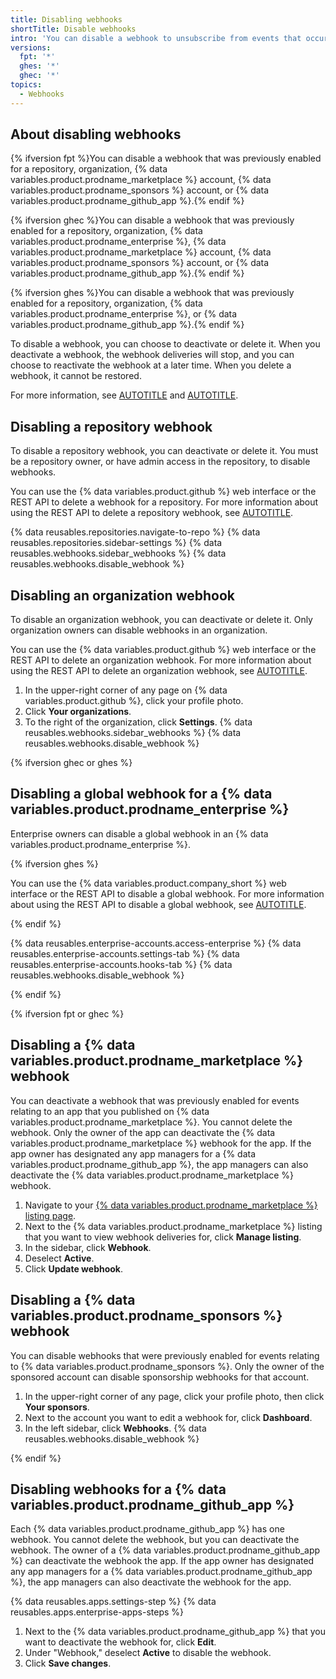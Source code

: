 ```yaml
---
title: Disabling webhooks
shortTitle: Disable webhooks
intro: 'You can disable a webhook to unsubscribe from events that occur on {% data variables.product.github %}.'
versions:
  fpt: '*'
  ghes: '*'
  ghec: '*'
topics:
  - Webhooks
---
```


## About disabling webhooks

{% ifversion fpt %}You can disable a webhook that was previously enabled for a repository, organization, {% data variables.product.prodname_marketplace %} account, {% data variables.product.prodname_sponsors %} account, or {% data variables.product.prodname_github_app %}.{% endif %}

{% ifversion ghec %}You can disable a webhook that was previously enabled for a repository, organization, {% data variables.product.prodname_enterprise %}, {% data variables.product.prodname_marketplace %} account, {% data variables.product.prodname_sponsors %} account, or {% data variables.product.prodname_github_app %}.{% endif %}

{% ifversion ghes %}You can disable a webhook that was previously enabled for a repository, organization, {% data variables.product.prodname_enterprise %}, or {% data variables.product.prodname_github_app %}.{% endif %}

To disable a webhook, you can choose to deactivate or delete it. When you deactivate a webhook, the webhook deliveries will stop, and you can choose to reactivate the webhook at a later time. When you delete a webhook, it cannot be restored.

For more information, see [AUTOTITLE](/webhooks/about-webhooks) and [AUTOTITLE](/webhooks/using-webhooks/creating-webhooks).

## Disabling a repository webhook

To disable a repository webhook, you can deactivate or delete it. You must be a repository owner, or have admin access in the repository, to disable webhooks.

You can use the {% data variables.product.github %} web interface or the REST API to delete a webhook for a repository. For more information about using the REST API to delete a repository webhook, see [AUTOTITLE](/rest/webhooks/repos#delete-a-repository-webhook).

{% data reusables.repositories.navigate-to-repo %}
{% data reusables.repositories.sidebar-settings %}
{% data reusables.webhooks.sidebar_webhooks %}
{% data reusables.webhooks.disable_webhook %}

## Disabling an organization webhook

To disable an organization webhook, you can deactivate or delete it. Only organization owners can disable webhooks in an organization.

You can use the {% data variables.product.github %} web interface or the REST API to delete an organization webhook. For more information about using the REST API to delete an organization webhook, see [AUTOTITLE](/rest/orgs/webhooks#delete-an-organization-webhook).

1. In the upper-right corner of any page on {% data variables.product.github %}, click your profile photo.
1. Click **Your organizations**.
1. To the right of the organization, click **Settings**.
{% data reusables.webhooks.sidebar_webhooks %}
{% data reusables.webhooks.disable_webhook %}

{% ifversion ghec or ghes %}

## Disabling a global webhook for a {% data variables.product.prodname_enterprise %}

Enterprise owners can disable a global webhook in an {% data variables.product.prodname_enterprise %}.

{% ifversion ghes %}

You can use the {% data variables.product.company_short %} web interface or the REST API to disable a global webhook. For more information about using the REST API to disable a global webhook, see [AUTOTITLE](/rest/enterprise-admin/global-webhooks).

{% endif %}

{% data reusables.enterprise-accounts.access-enterprise %}
{% data reusables.enterprise-accounts.settings-tab %}
{% data reusables.enterprise-accounts.hooks-tab %}
{% data reusables.webhooks.disable_webhook %}

{% endif %}

{% ifversion fpt or ghec %}

## Disabling a {% data variables.product.prodname_marketplace %} webhook

You can deactivate a webhook that was previously enabled for events relating to an app that you published on {% data variables.product.prodname_marketplace %}. You cannot delete the webhook. Only the owner of the app can deactivate the {% data variables.product.prodname_marketplace %} webhook for the app. If the app owner has designated any app managers for a {% data variables.product.prodname_github_app %}, the app managers can also deactivate the {% data variables.product.prodname_marketplace %} webhook.

1. Navigate to your [{% data variables.product.prodname_marketplace %} listing page](https://github.com/marketplace/manage).
1. Next to the {% data variables.product.prodname_marketplace %} listing that you want to view webhook deliveries for, click **Manage listing**.
1. In the sidebar, click **Webhook**.
1. Deselect **Active**.
1. Click **Update webhook**.

## Disabling a {% data variables.product.prodname_sponsors %} webhook

You can disable webhooks that were previously enabled for events relating to {% data variables.product.prodname_sponsors %}. Only the owner of the sponsored account can disable sponsorship webhooks for that account.

1. In the upper-right corner of any page, click your profile photo, then click **Your sponsors**.
1. Next to the account you want to edit a webhook for, click **Dashboard**.
1. In the left sidebar, click **Webhooks**.
{% data reusables.webhooks.disable_webhook %}

{% endif %}

## Disabling webhooks for a {% data variables.product.prodname_github_app %}

Each {% data variables.product.prodname_github_app %} has one webhook. You cannot delete the webhook, but you can deactivate the webhook. The owner of a {% data variables.product.prodname_github_app %} can deactivate the webhook the app. If the app owner has designated any app managers for a {% data variables.product.prodname_github_app %}, the app managers can also deactivate the webhook for the app.

{% data reusables.apps.settings-step %}
{% data reusables.apps.enterprise-apps-steps %}
1. Next to the {% data variables.product.prodname_github_app %} that you want to deactivate the webhook for, click **Edit**.
1. Under "Webhook," deselect **Active** to disable the webhook.
1. Click **Save changes**.
